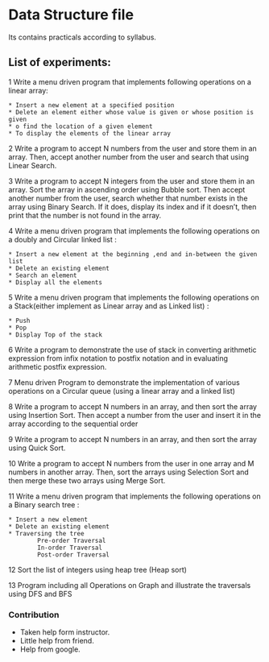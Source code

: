 # Data Structure file

Its contains practicals according to syllabus.

## List of experiments:

1 Write a menu driven program that implements following operations on a  linear array:

	* Insert a new element at a specified position
	* Delete an element either whose value is given or whose position is given
	* o find the location of a given element
	* To display the elements of the linear array

2 Write a program to accept N numbers from the user and store them in an array. Then, accept another number from the user and search that using Linear Search.

3 Write a program to accept N integers from the user and store them in an array. Sort the array in ascending order using Bubble sort. Then accept another number from the user, search whether that number exists in the array using Binary Search. If it does, display its index and if it doesn’t, then print that the number is not found in the array.

4 Write a menu driven program that implements the following operations on a doubly and Circular linked list :

	* Insert a new element at the beginning ,end and in-between the given list
	* Delete an existing element
	* Search an element
	* Display all the elements 

5 Write a menu driven program that implements the following operations on a Stack(either implement as Linear array and as Linked list) :

	* Push 
	* Pop  
	* Display Top of the stack

6 Write a program to demonstrate the use of stack in converting arithmetic expression from infix notation to postfix notation and in evaluating arithmetic postfix expression.

7 Menu driven Program to demonstrate the implementation of various operations on a Circular queue (using a linear array and  a linked list)

8 Write a program to accept N numbers in an array, and then sort the array using Insertion Sort. Then accept a number from the user and insert it in the array according to the sequential order

9 Write a program to accept N numbers in an array, and then sort the array using Quick Sort.

10 Write a program to accept N numbers from the user in one array and M numbers in another array. Then, sort the arrays using Selection Sort and then merge these two arrays using Merge Sort.

11 Write a menu driven program that implements the following operations on a Binary search tree :

	* Insert a new element 
	* Delete an existing element
	* Traversing the tree
         	Pre-order Traversal
	        In-order Traversal 
	        Post-order Traversal

12 Sort the list of integers using heap tree (Heap sort)

13 Program including all Operations on Graph and illustrate the traversals using DFS and BFS

### Contribution

* Taken help form instructor.
* Little help from friend.
* Help from google.



